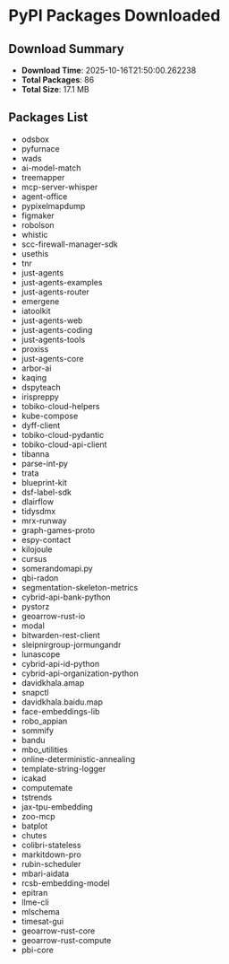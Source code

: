 # PyPI Packages Downloaded

## Download Summary
- **Download Time**: 2025-10-16T21:50:00.262238
- **Total Packages**: 86
- **Total Size**: 17.1 MB

## Packages List
- odsbox
- pyfurnace
- wads
- ai-model-match
- treemapper
- mcp-server-whisper
- agent-office
- pypixelmapdump
- figmaker
- robolson
- whistic
- scc-firewall-manager-sdk
- usethis
- tnr
- just-agents
- just-agents-examples
- just-agents-router
- emergene
- iatoolkit
- just-agents-web
- just-agents-coding
- just-agents-tools
- proxiss
- just-agents-core
- arbor-ai
- kaqing
- dspyteach
- irispreppy
- tobiko-cloud-helpers
- kube-compose
- dyff-client
- tobiko-cloud-pydantic
- tobiko-cloud-api-client
- tibanna
- parse-int-py
- trata
- blueprint-kit
- dsf-label-sdk
- dlairflow
- tidysdmx
- mrx-runway
- graph-games-proto
- espy-contact
- kilojoule
- cursus
- somerandomapi.py
- qbi-radon
- segmentation-skeleton-metrics
- cybrid-api-bank-python
- pystorz
- geoarrow-rust-io
- modal
- bitwarden-rest-client
- sleipnirgroup-jormungandr
- lunascope
- cybrid-api-id-python
- cybrid-api-organization-python
- davidkhala.amap
- snapctl
- davidkhala.baidu.map
- face-embeddings-lib
- robo_appian
- sommify
- bandu
- mbo_utilities
- online-deterministic-annealing
- template-string-logger
- icakad
- computemate
- tstrends
- jax-tpu-embedding
- zoo-mcp
- batplot
- chutes
- colibri-stateless
- markitdown-pro
- rubin-scheduler
- mbari-aidata
- rcsb-embedding-model
- epitran
- llme-cli
- mlschema
- timesat-gui
- geoarrow-rust-core
- geoarrow-rust-compute
- pbi-core
